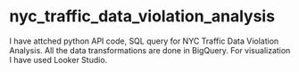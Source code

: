 # nyc_traffic_data_violation_analysis
I have attched python API code, SQL query for NYC Traffic Data Violation Analysis.
All the data transformations are done in BigQuery. 
For visualization I have used Looker Studio.
